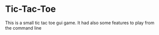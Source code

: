 # Tic-Tac-Toe

  This is a small tic tac toe gui game. It had also some features to play from the command line
